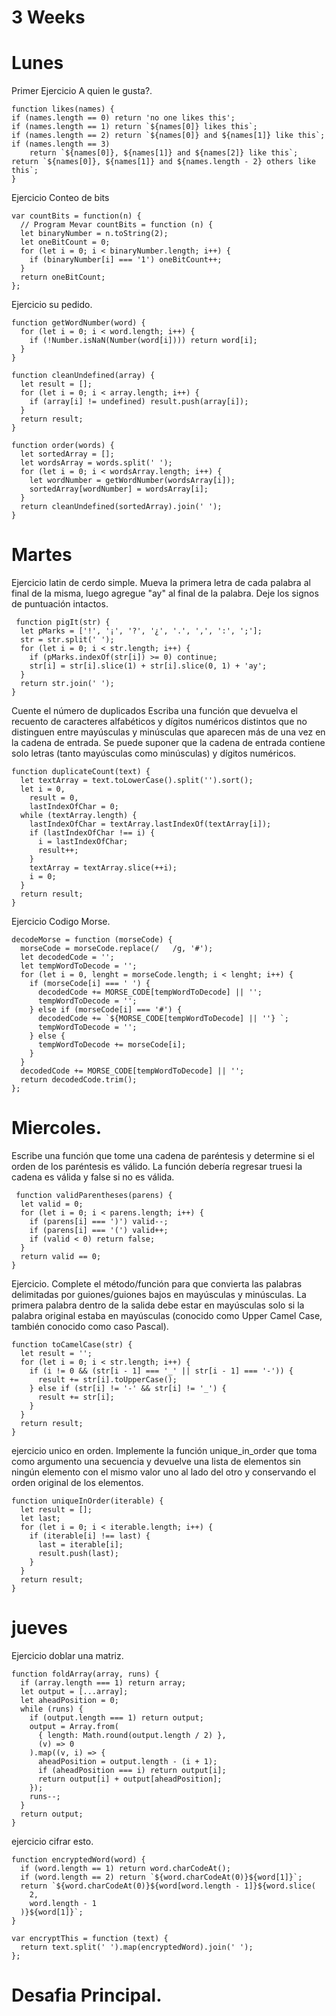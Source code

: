# 3 Weeks
# Lunes

Primer Ejercicio    A quien le gusta?.

    function likes(names) {
    if (names.length == 0) return 'no one likes this';
    if (names.length == 1) return `${names[0]} likes this`;
    if (names.length == 2) return `${names[0]} and ${names[1]} like this`;
    if (names.length == 3)
        return `${names[0]}, ${names[1]} and ${names[2]} like this`;
    return `${names[0]}, ${names[1]} and ${names.length - 2} others like this`;
    }

Ejercicio Conteo de bits

    var countBits = function(n) {
      // Program Mevar countBits = function (n) {
      let binaryNumber = n.toString(2);
      let oneBitCount = 0;
      for (let i = 0; i < binaryNumber.length; i++) {
        if (binaryNumber[i] === '1') oneBitCount++;
      }
      return oneBitCount;
    };

Ejercicio su pedido.

    function getWordNumber(word) {
      for (let i = 0; i < word.length; i++) {
        if (!Number.isNaN(Number(word[i]))) return word[i];
      }
    }

    function cleanUndefined(array) {
      let result = [];
      for (let i = 0; i < array.length; i++) {
        if (array[i] != undefined) result.push(array[i]);
      }
      return result;
    }

    function order(words) {
      let sortedArray = [];
      let wordsArray = words.split(' ');
      for (let i = 0; i < wordsArray.length; i++) {
        let wordNumber = getWordNumber(wordsArray[i]);
        sortedArray[wordNumber] = wordsArray[i];
      }
      return cleanUndefined(sortedArray).join(' ');
    }
    
 # Martes
 Ejercicio latin de cerdo simple.
 Mueva la primera letra de cada palabra al final de la misma, luego agregue "ay" al final de la palabra. Deje los signos de puntuación intactos.
 
     function pigIt(str) {
      let pMarks = ['!', '¡', '?', '¿', '.', ',', ':', ';'];
      str = str.split(' ');
      for (let i = 0; i < str.length; i++) {
        if (pMarks.indexOf(str[i]) >= 0) continue;
        str[i] = str[i].slice(1) + str[i].slice(0, 1) + 'ay';
      }
      return str.join(' ');
    }
    
  Cuente el número de duplicados
Escriba una función que devuelva el recuento de caracteres alfabéticos y dígitos numéricos distintos que no distinguen entre mayúsculas y minúsculas que aparecen más de una vez en la cadena de entrada. Se puede suponer que la cadena de entrada contiene solo letras (tanto mayúsculas como minúsculas) y dígitos numéricos.

    function duplicateCount(text) {
      let textArray = text.toLowerCase().split('').sort();
      let i = 0,
        result = 0,
        lastIndexOfChar = 0;
      while (textArray.length) {
        lastIndexOfChar = textArray.lastIndexOf(textArray[i]);
        if (lastIndexOfChar !== i) {
          i = lastIndexOfChar;
          result++;
        }
        textArray = textArray.slice(++i);
        i = 0;
      }
      return result;
    }

Ejercicio Codigo Morse.

    decodeMorse = function (morseCode) {
      morseCode = morseCode.replace(/   /g, '#');
      let decodedCode = '';
      let tempWordToDecode = '';
      for (let i = 0, lenght = morseCode.length; i < lenght; i++) {
        if (morseCode[i] === ' ') {
          decodedCode += MORSE_CODE[tempWordToDecode] || '';
          tempWordToDecode = '';
        } else if (morseCode[i] === '#') {
          decodedCode += `${MORSE_CODE[tempWordToDecode] || ''} `;
          tempWordToDecode = '';
        } else {
          tempWordToDecode += morseCode[i];
        }
      }
      decodedCode += MORSE_CODE[tempWordToDecode] || '';
      return decodedCode.trim();
    };
    
  # Miercoles.
  Escribe una función que tome una cadena de paréntesis y determine si el orden de los paréntesis es válido. La función debería regresar truesi la cadena es válida y false si no es válida.
  
     function validParentheses(parens) {
      let valid = 0;
      for (let i = 0; i < parens.length; i++) {
        if (parens[i] === ')') valid--;
        if (parens[i] === '(') valid++;
        if (valid < 0) return false;
      }
      return valid == 0;
    }
 
Ejercicio. 
Complete el método/función para que convierta las palabras delimitadas por guiones/guiones bajos en mayúsculas y minúsculas. La primera palabra dentro de la salida debe estar en mayúsculas solo si la palabra original estaba en mayúsculas (conocido como Upper Camel Case, también conocido como caso Pascal).

    function toCamelCase(str) {
      let result = '';
      for (let i = 0; i < str.length; i++) {
        if (i != 0 && (str[i - 1] === '_' || str[i - 1] === '-')) {
          result += str[i].toUpperCase();
        } else if (str[i] != '-' && str[i] != '_') {
          result += str[i];
        }
      }
      return result;
    }

ejercicio unico en orden.
Implemente la función unique_in_order que toma como argumento una secuencia y devuelve una lista de elementos sin ningún elemento con el mismo valor uno al lado del otro y conservando el orden original de los elementos.

    function uniqueInOrder(iterable) {
      let result = [];
      let last;
      for (let i = 0; i < iterable.length; i++) {
        if (iterable[i] !== last) {
          last = iterable[i];
          result.push(last);
        }
      }
      return result;
    }

# jueves
Ejercicio doblar una matriz.

    function foldArray(array, runs) {
      if (array.length === 1) return array;
      let output = [...array];
      let aheadPosition = 0;
      while (runs) {
        if (output.length === 1) return output;
        output = Array.from(
          { length: Math.round(output.length / 2) },
          (v) => 0
        ).map((v, i) => {
          aheadPosition = output.length - (i + 1);
          if (aheadPosition === i) return output[i];
          return output[i] + output[aheadPosition];
        });
        runs--;
      }
      return output;
    }
    
ejercicio cifrar esto.

    function encryptedWord(word) {
      if (word.length == 1) return word.charCodeAt();
      if (word.length == 2) return `${word.charCodeAt(0)}${word[1]}`;
      return `${word.charCodeAt(0)}${word[word.length - 1]}${word.slice(
        2,
        word.length - 1
      )}${word[1]}`;
    }

    var encryptThis = function (text) {
      return text.split(' ').map(encryptedWord).join(' ');
    };
    
# Desafia Principal.

